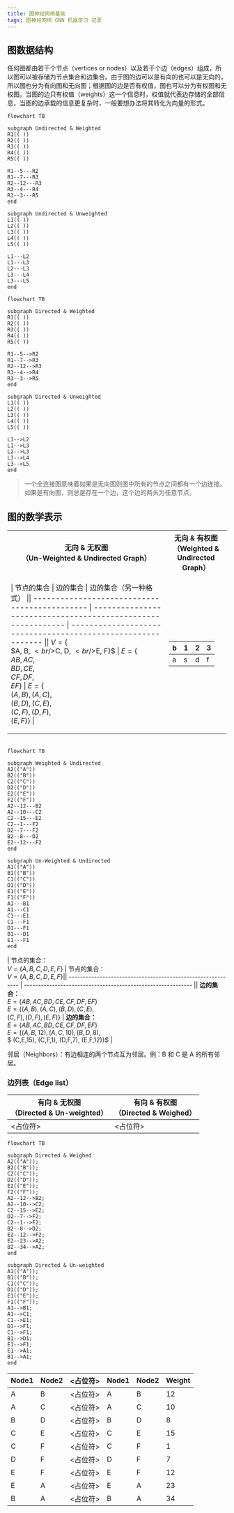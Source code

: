 ```yaml
---
title: 图神经网络基础
tags: 图神经网络 GNN 机器学习 记录
---
```

## 图数据结构

任何图都由若干个节点（vertices or nodes）以及若干个边（edges）组成，所以图可以被存储为节点集合和边集合。由于图的边可以是有向的也可以是无向的，所以图也分为有向图和无向图；根据图的边是否有权值，图也可以分为有权图和无权图。当图的边只有权值（weights）这一个信息时，权值就代表边存储的全部信息，当图的边承载的信息更复杂时，一般要想办法将其转化为向量的形式。

<!--more-->

```mermaid
flowchart TB

subgraph Undirected & Weighted
R1(( ))
R2(( ))
R3(( ))
R4(( ))
R5(( ))

R1--5---R2
R1--7---R3
R2--12---R3
R3--4---R4
R3--3---R5
end

subgraph Undirected & Unweighted
L1(( ))
L2(( ))
L3(( ))
L4(( ))
L5(( ))

L1---L2
L1---L3
L2---L3
L3---L4
L3---L5
end
```

```mermaid
flowchart TB

subgraph Directed & Weighted
R1(( ))
R2(( ))
R3(( ))
R4(( ))
R5(( ))

R1--5-->R2
R1--7-->R3
R2--12-->R3
R3--4-->R4
R3--3-->R5
end

subgraph Directed & Unweighted
L1(( ))
L2(( ))
L3(( ))
L4(( ))
L5(( ))

L1-->L2
L1-->L3
L2-->L3
L3-->L4
L3-->L5
end
```

> 一个全连接图意味着如果是无向图则图中所有的节点之间都有一个边连接。如果是有向图，则总是存在一个边，这个边的两头为任意节点。

## 图的数学表示

<table align="center" markdown="1">
<tr><th>无向 & 无权图<br/>（Un-Weighted & Undirected Graph）</th><th>无向 & 有权图<br/>（Weighted & Undirected Graph）</th></tr>
<tr><td>

| 节点的集合                                    | 边的集合                                                     | 边的集合（另一种格式）                                       || --------------------------------------------- | ------------------------------------------------------------ | ------------------------------------------------------------ || $V=\{$<br/>$A, B, $<br/>$C, D, $<br/>$E, F\}$ | $E=\{$<br/>$AB, AC,$ <br/>$BD, CE,$ <br/>$CF, DF,$ <br/>$EF\}$ | $E=\{$<br/>$(A,B),(A,C),$ <br/>$(B,D),(C,E),$ <br/>$(C,F),(D,F),$ <br/>$(E,F)\}$ |

</td><td>

|b|1|2|3| 
|--|--|--|--|
|a|s|d|f|

</td></tr> </table>

|      |      |
| ---- | ---- |

```mermaid
flowchart TB

subgraph Weighted & Undirected
A2(("A"))
B2(("B"))
C2(("C"))
D2(("D"))
E2(("E"))
F2(("F"))
A2--12---B2
A2--10---C2
C2--15---E2
C2--1---F2
D2--7---F2
B2--8---D2
E2--12---F2
end

subgraph Un-Weighted & Undirected 
A1(("A"))
B1(("B"))
C1(("C"))
D1(("D"))
E1(("E"))
F1(("F"))
A1---B1
A1---C1
C1---E1
C1---F1
D1---F1
B1---D1
E1---F1
end
```

| 节点的集合：<br>$V=\{A, B, C, D, E, F\}$                     | 节点的集合：<br>$V=\{A, B, C, D, E, F\}$|| ------------------------------------------------------------ | ------------------------------------------------------------ || **边的集合：**<br/>$E=\{AB, AC, BD, CE, CF, DF, EF\}$<br/>$E=\{(A,B), (A,C), (B,D), (C,E),$<br/> $(C,F), (D,F), (E,F)\}$ | **边的集合：**<br/>$E=\{AB, AC, BD, CE, CF, DF, EF\}$<br/>$E=\{(A,B,12), (A,C,10), (B,D,8),$<br>$ (C,E,15), (C,F,1), (D,F,7), (E,F,12)\}$ |

邻居（Neighbors）：有边相连的两个节点互为邻居。例：B 和 C 是 A 的所有邻居。

### 边列表（Edge list）

| 有向 & 无权图<br>（Directed & Un-weighted） | 有向 & 有权图<br/>（Directed & Weighed） |
| -------------------- | ------------------------ |
|<占位符>|<占位符>|

```mermaid
flowchart TB

subgraph Directed & Weighed 
A2(("A"));
B2(("B"));
C2(("C"));
D2(("D"));
E2(("E"));
F2(("F"));
A2--12-->B2;
A2--10-->C2;
C2--15-->E2;
D2--7-->F2;
C2--1-->F2;
B2--8-->D2;
E2--12-->F2;
E2--23-->A2;
B2--34-->A2;
end

subgraph Directed & Un-weighted
A1(("A"));
B1(("B"));
C1(("C"));
D1(("D"));
E1(("E"));
F1(("F"));
A1-->B1;
A1-->C1;
C1-->E1;
D1-->F1;
C1-->F1;
B1-->D1;
E1-->F1;
E1-->A1;
B1-->A1;
end
```

| Node1 | Node2 |<占位符>| Node1 | Node2 |Weight|
| ----- | ----- |-------| ----- | ----- | ------ |
|   A   |   B   |<占位符>|   A   |   B   |   12   |
|   A   |   C   |<占位符>|   A   |   C   |   10   |
|   B   |   D   |<占位符>|   B   |   D   |   8   |
|   C   |   E   |<占位符>|   C   |   E   |   15   |
|   C   |   F   |<占位符>|   C   |   F   |   1   |
|   D   |   F   |<占位符>|   D   |   F   |   7   |
|   E   |   F   |<占位符>|   E   |   F   |   12   |
|   E   |   A   |<占位符>|   E   |   A   |   23   |
|   B   |   A   |<占位符>|   B   |   A   |   34   |
